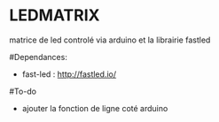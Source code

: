 # LEDMATRIX
matrice de led controlé via arduino et la librairie fastled

#Dependances:
- fast-led : http://fastled.io/


#To-do
- ajouter la fonction de ligne coté arduino 
